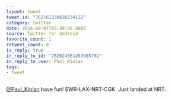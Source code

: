 ```yaml
---
layout: tweet
tweet_id: "762161338630234112"
category: twitter
date: 2016-08-07T05:39:58.000Z
source: Twitter for Android
favorite_count: 1
retweet_count: 0
is_reply: true
in_reply_to_id: "762024561453985792"
in_reply_to_user: Paul_Kinlan
tags:
- tweet
---
```


[@Paul_Kinlan](https://twitter.com/@Paul_Kinlan) have fun! EWR-LAX-NRT-CGK. Just landed at NRT.
